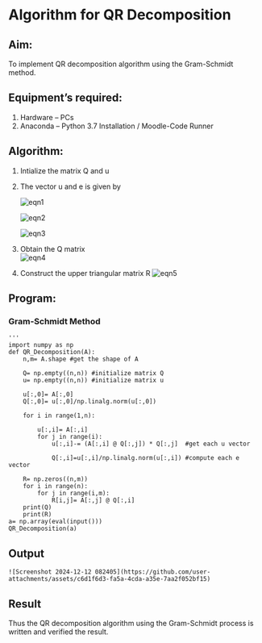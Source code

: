 # Algorithm for QR Decomposition
## Aim:
To implement QR decomposition algorithm using the Gram-Schmidt method.
## Equipment’s required:
1.	Hardware – PCs
2.	Anaconda – Python 3.7 Installation / Moodle-Code Runner
## Algorithm:
1.	Intialize the matrix Q and u
2.	The vector u and e is given by

    ![eqn1](./ex4.jpg)

    ![eqn2](./ex6.jpg)

    ![eqn3](./ex3.jpg)

3.	Obtain the Q matrix   
    ![eqn4](./ex1.jpg)
4.	Construct the upper triangular matrix R
    ![eqn5](./ex2.jpg)



## Program:
### Gram-Schmidt Method
```
'''
import numpy as np
def QR_Decomposition(A):
    n,m= A.shape #get the shape of A
    
    Q= np.empty((n,n)) #initialize matrix Q
    u= np.empty((n,n)) #initialize matrix u
    
    u[:,0]= A[:,0]
    Q[:,0]= u[:,0]/np.linalg.norm(u[:,0])
    
    for i in range(1,n):
        
        u[:,i]= A[:,i]
        for j in range(i):
            u[:,i]-= (A[:,i] @ Q[:,j]) * Q[:,j]  #get each u vector
            
            Q[:,i]=u[:,i]/np.linalg.norm(u[:,i]) #compute each e vector    
          
    R= np.zeros((n,m))
    for i in range(n):
        for j in range(i,m):
            R[i,j]= A[:,j] @ Q[:,i]
    print(Q)
    print(R)
a= np.array(eval(input()))
QR_Decomposition(a)

```

## Output
```
![Screenshot 2024-12-12 082405](https://github.com/user-attachments/assets/c6d1f6d3-fa5a-4cda-a35e-7aa2f052bf15)

```

## Result
Thus the QR decomposition algorithm using the Gram-Schmidt process is written and verified the result.
